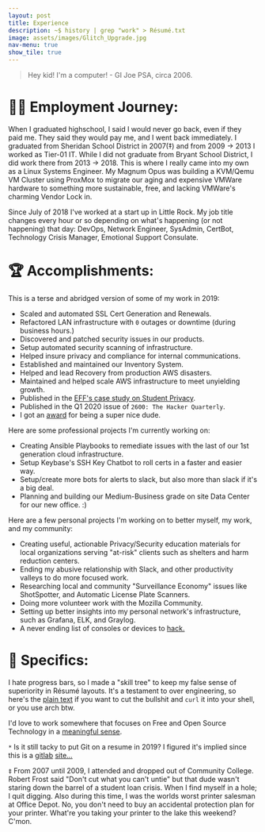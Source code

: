 ```yaml
---
layout: post
title: Experience
description: ~$ history | grep "work" > Résumé.txt
image: assets/images/Glitch_Upgrade.jpg
nav-menu: true
show_tile: true
---
```

> Hey kid! I'm a computer! - GI Joe PSA, circa 2006.

# 🧗‍♂️ Employment Journey:
When I graduated highschool, I said I would never go back, even if they paid me. They said they would pay me, and I went back immediately. I graduated from Sheridan School District in 2007(‡) and from 2009 -> 2013 I worked as Tier-01 IT. While I did not graduate from Bryant School District, I did work there from 2013 -> 2018. This is where I really came into my own as a Linux Systems Engineer. My Magnum Opus was building a KVM/Qemu VM Cluster using ProxMox to migrate our aging and expensive VMWare hardware to something more sustainable, free, and lacking VMWare's charming Vendor Lock in.

Since July of 2018 I've worked at a start up in Little Rock. My job title changes every hour or so depending on what's happening (or not happening) that day: DevOps, Network Engineer, SysAdmin, CertBot, Technology Crisis Manager, Emotional Support Consulate.

# 🏆 Accomplishments:
This is a terse and abridged version of some of my work in 2019:

* Scaled and automated SSL Cert Generation and Renewals.
* Refactored LAN infrastructure with `0` outages or downtime (during business hours.)
* Discovered and patched security issues in our products.
* Setup automated security scanning of infrastructure.
* Helped insure privacy and compliance for internal communications.
* Established and maintained our Inventory System.
* Helped and lead Recovery from production AWS disasters.
* Maintained and helped scale AWS infrastructure to meet unyielding growth.
* Published in the [EFF's case study on Student Privacy](https://www.eff.org/deeplinks/2017/03/privacy-practice-not-just-policy-system-administrator-advocating-student-privacy).
* Published in the Q1 2020 issue of `2600: The Hacker Quarterly`.
* I got an [award](https://www.instagram.com/p/B27RWEcA7il/) for being a super nice dude.

Here are some professional projects I'm currently working on:

* Creating Ansible Playbooks to remediate issues with the last of our 1st generation cloud infrastructure.
* Setup Keybase's SSH Key Chatbot to roll certs in  a faster and easier way.
* Setup/create more bots for alerts to slack, but also more than slack if it's a big deal.
* Planning and building our Medium-Business grade on site Data Center for our new office. :)

Here are a few personal projects I'm working on to better myself, my work, and my community:

* Creating useful, actionable Privacy/Security education materials for local organizations serving "at-risk" clients such as shelters and harm reduction centers.
* Ending my abusive relationship with Slack, and other productivity valleys to do more focused work.
* Researching local and community "Surveillance Economy" issues like ShotSpotter, and Automatic License Plate Scanners.
* Doing more volunteer work with the Mozilla Community.
* Setting up better insights into my personal network's infrastructure, such as Grafana, ELK, and Graylog.
* A never ending list of consoles or devices to [hack.](https://mastodon.social/@matrix8967/103377713638351769)

# 📍 Specifics:

I hate progress bars, so I made a "skill tree" to keep my false sense of superiority in Résumé layouts. It's a testament to over engineering, so here's the <a href="assets/text/Resume.txt">plain text</a> if you want to cut the bullshit and `curl` it into your shell, or you use arch btw.

<div align="center">
<script id="asciicast-1dpZplOOsFVEUCZl0zbfgxvZx" src="https://asciinema.org/a/1dpZplOOsFVEUCZl0zbfgxvZx.js" async></script>
</div>

I'd love to work somewhere that focuses on Free and Open Source Technology in a <a href="https://alexmorris.dev/about.html">meaningful sense</a>.

`*` Is it still tacky to put Git on a resume in 2019? I figured it's implied since this is a <a href="https://alexmorris.dev/projects.html">gitlab</a> <a href="https://gitlab.com/matrix8967/alexmorris.dev">site...</a>

`‡` From 2007 until 2009, I attended and dropped out of Community College. Robert Frost said "Don't cut what you can't untie" but that dude wasn't staring down the barrel of a student loan crisis. When I find myself in a hole; I quit digging. Also during this time, I was the worlds worst printer salesman at Office Depot. No, you don't need to buy an accidental protection plan for your printer. What're you taking your printer to the lake this weekend? C'mon.
